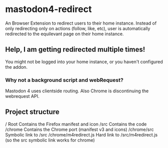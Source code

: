 # mastodon4-redirect

An Browser Extension to redirect users to their home instance.
Instead of only redirecting only on actions (follow, like, etc), user is automatically redirected to the equilevant page on their home instance.

## Help, I am getting redirected multiple times!

You might not be logged into your home instance, or you haven't configured the addon.

### Why not a background script and webRequest?

Mastodon 4 uses clientside routing. Also Chrome is discontinuing the webrequest API.

## Project structure

/ Root Contains the Firefox manifest and icon
/src Contains the code
/chrome Contains the Chrome port (manifest v3 and icons)
/chrome/src Symbolic link to /src
/chrome/m4redirect.js Hard link to /src/m4redirect.js (so the src symbolic link works for chrome)

